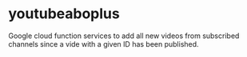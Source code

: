 # youtubeaboplus
Google cloud function services to add all new videos from subscribed channels since a vide with a given ID has been published.

